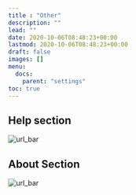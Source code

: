 ```yaml
---
title : "Other"
description: ""
lead: ""
date: 2020-10-06T08:48:23+00:00
lastmod: 2020-10-06T08:48:23+00:00
draft: false
images: []
menu:
  docs:
    parent: "settings"
toc: true
---
```


## Help section

![url_bar](/images/settings/other/help.png)

## About Section

![url_bar](/images/settings/other/about.png)
